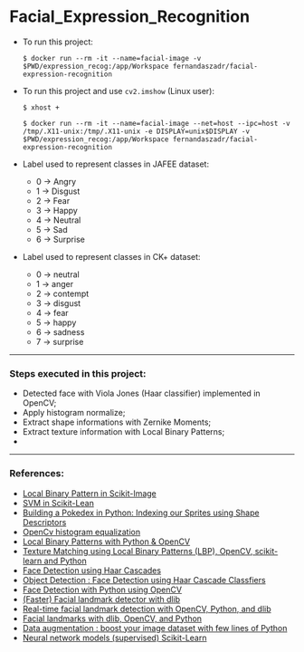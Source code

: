 # Facial_Expression_Recognition


* To run this project:

  `$ docker run --rm -it --name=facial-image -v $PWD/expression_recog:/app/Workspace fernandaszadr/facial-expression-recognition`

* To run this project and use `cv2.imshow` (Linux user):

  `$ xhost +`

  `$ docker run --rm -it --name=facial-image --net=host --ipc=host -v /tmp/.X11-unix:/tmp/.X11-unix -e DISPLAY=unix$DISPLAY -v $PWD/expression_recog:/app/Workspace fernandaszadr/facial-expression-recognition`

* Label used to represent classes in JAFEE dataset:
  * 0 -> Angry
  * 1 -> Disgust
  * 2 -> Fear
  * 3 -> Happy
  * 4 -> Neutral
  * 5 -> Sad
  * 6 -> Surprise

* Label used to represent classes in CK+ dataset:
  * 0 -> neutral
  * 1 -> anger
  * 2 -> contempt
  * 3 -> disgust
  * 4 -> fear
  * 5 -> happy
  * 6 -> sadness
  * 7 -> surprise

----

### Steps executed in this project:
  * Detected face with Viola Jones (Haar classifier) implemented in OpenCV;
  * Apply histogram normalize;
  * Extract shape informations with Zernike Moments;
  * Extract texture information with Local Binary Patterns;
  *

---

### References:
  * [Local Binary Pattern in Scikit-Image](https://scikit-image.org/docs/dev/api/skimage.feature.html#skimage.feature.local_binary_pattern)
  * [SVM in Scikit-Lean](https://scikit-learn.org/stable/modules/generated/sklearn.svm.LinearSVC.html#sklearn.svm.LinearSVC)
  * [Building a Pokedex in Python: Indexing our Sprites using Shape Descriptors](https://www.pyimagesearch.com/2014/04/07/building-pokedex-python-indexing-sprites-using-shape-descriptors-step-3-6/)
  * [OpenCv histogram equalization](https://opencv-python-tutroals.readthedocs.io/en/latest/py_tutorials/py_imgproc/py_histograms/py_histogram_equalization/py_histogram_equalization.html)
  * [Local Binary Patterns with Python & OpenCV](https://www.pyimagesearch.com/2015/12/07/local-binary-patterns-with-python-opencv/)
  * [Texture Matching using Local Binary Patterns (LBP), OpenCV, scikit-learn and Python](http://hanzratech.in/2015/05/30/local-binary-patterns.html)
  * [Face Detection using Haar Cascades ](https://docs.opencv.org/3.1.0/d7/d8b/tutorial_py_face_detection.html#gsc.tab=0)
  * [Object Detection : Face Detection using Haar Cascade Classfiers](https://www.bogotobogo.com/python/OpenCV_Python/python_opencv3_Image_Object_Detection_Face_Detection_Haar_Cascade_Classifiers.php)
  * [Face Detection with Python using OpenCV](https://www.datacamp.com/community/tutorials/face-detection-python-opencv)
  * [(Faster) Facial landmark detector with dlib](https://www.pyimagesearch.com/2018/04/02/faster-facial-landmark-detector-with-dlib/)
  * [Real-time facial landmark detection with OpenCV, Python, and dlib](https://www.pyimagesearch.com/2017/04/17/real-time-facial-landmark-detection-opencv-python-dlib/)
  * [Facial landmarks with dlib, OpenCV, and Python](https://www.pyimagesearch.com/2017/04/03/facial-landmarks-dlib-opencv-python/)
  * [Data augmentation : boost your image dataset with few lines of Python](https://medium.com/@thimblot/data-augmentation-boost-your-image-dataset-with-few-lines-of-python-155c2dc1baec)
  * [Neural network models (supervised) Scikit-Learn](https://scikit-learn.org/stable/modules/neural_networks_supervised.html)
